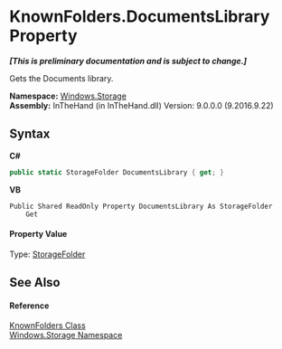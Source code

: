 # KnownFolders.DocumentsLibrary Property 
 _**\[This is preliminary documentation and is subject to change.\]**_

Gets the Documents library.

**Namespace:**&nbsp;<a href="N_Windows_Storage">Windows.Storage</a><br />**Assembly:**&nbsp;InTheHand (in InTheHand.dll) Version: 9.0.0.0 (9.2016.9.22)

## Syntax

**C#**<br />
``` C#
public static StorageFolder DocumentsLibrary { get; }
```

**VB**<br />
``` VB
Public Shared ReadOnly Property DocumentsLibrary As StorageFolder
	Get
```


#### Property Value
Type: <a href="T_Windows_Storage_StorageFolder">StorageFolder</a>

## See Also


#### Reference
<a href="T_Windows_Storage_KnownFolders">KnownFolders Class</a><br /><a href="N_Windows_Storage">Windows.Storage Namespace</a><br />